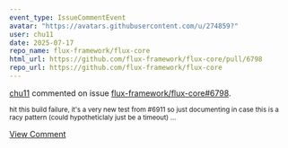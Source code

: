 ```yaml
---
event_type: IssueCommentEvent
avatar: "https://avatars.githubusercontent.com/u/274859?"
user: chu11
date: 2025-07-17
repo_name: flux-framework/flux-core
html_url: https://github.com/flux-framework/flux-core/pull/6798
repo_url: https://github.com/flux-framework/flux-core
---
```


<a href='https://github.com/chu11' target='_blank'>chu11</a> commented on issue <a href='https://github.com/flux-framework/flux-core/pull/6798' target='_blank'>flux-framework/flux-core#6798</a>.

<small>hit this build failure, it's a very new test from #6911 so just documenting in case this is a racy pattern (could hypotheticlaly just be a timeout)...</small>

<a href='https://github.com/flux-framework/flux-core/pull/6798' target='_blank'>View Comment</a>